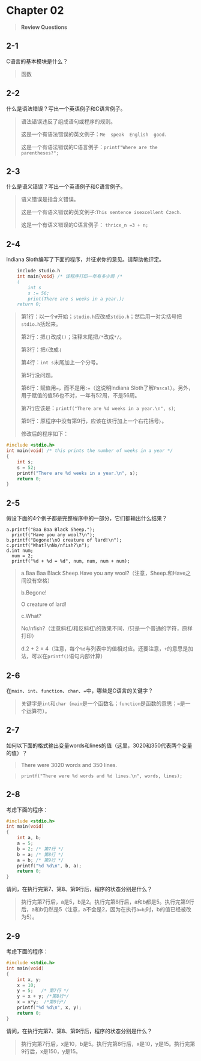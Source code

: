 # Chapter 02

> **Review Questions**

## 2-1
C语言的基本模块是什么？

> 函数

## 2-2
什么是语法错误？写出一个英语例子和C语言例子。

> 语法错误违反了组成语句或程序的规则。
> 
> 这是一个有语法错误的英文例子：`Me  speak  English  good.`
> 
> 这是一个有语法错误的C语言例子：`printf"Where are the parentheses?";`

## 2-3
什么是语义错误？写出一个英语例子和C语言例子。

> 语义错误是指含义错误。
> 
> 这是一个有语义错误的英文例子:`This sentence isexcellent Czech.`
> 
> 这是一个有语义错误的C语言例子： `thrice_n =3 + n;`

## 2-4
Indiana Sloth编写了下面的程序，并征求你的意见。请帮助他评定。
```c
    include studio.h
    int main{void} /* 该程序打印一年有多少周 /*
    (
        int s
        s := 56;
        print(There are s weeks in a year.);
    return 0;
```
> 第1行：以一个`#`开始；`studio.h`应改成`stdio.h`；然后用一对尖括号把`stdio.h`括起来。
> 
> 第2行：把`{}`改成`()`；注释末尾把`/*`改成`*/`。
> 
> 第3行：把`(`改成`｛`
> 
> 第4行：`int s`末尾加上一个分号。
> 
> 第5行没问题。
> 
> 第6行：赋值用`=`，而不是用`:=`（这说明Indiana Sloth了解`Pascal`）。另外，用于赋值的值56也不对，一年有52周，不是56周。
> 
> 第7行应该是：`printf("There are %d weeks in a year.\n", s)`;
> 
> 第9行：原程序中没有第9行，应该在该行加上一个右花括号`｝`。
> 
> 修改后的程序如下：

```c
#include <stdio.h>
int main(void) /* this prints the number of weeks in a year */
{
    int s;
    s = 52;
    printf("There are %d weeks in a year.\n", s);
    return 0;
}
```

## 2-5
假设下面的4个例子都是完整程序中的一部分，它们都输出什么结果？

    a.printf("Baa Baa Black Sheep.");
      printf("Have you any wool?\n");
    b.printf("Begone!\nO creature of lard!\n");
    c.printf("What?\nNo/nfish?\n");
    d.int num;
      num = 2;
      printf("%d + %d = %d", num, num, num + num);

> a.Baa Baa Black Sheep.Have you any wool?（注意，Sheep.和Have之间没有空格）
> 
> b.Begone!
> 
> O creature of lard!
>
> c.What?
>
> No/nfish?（注意斜杠/和反斜杠\的效果不同，/只是一个普通的字符，原样打印）
> 
> d.2 + 2 = 4（注意，每个`%d`与列表中的值相对应。还要注意，`+`的意思是加法，可以在`printf()`语句内部计算）
> 
## 2-6
在`main`、`int`、`function`、`char`、`=`中，哪些是C语言的关键字？

> 关键字是`int`和`char`（`main`是一个函数名；`function`是函数的意思；`=`是一个运算符）。

## 2-7
如何以下面的格式输出变量words和lines的值（这里，3020和350代表两个变量的值）？
> There were 3020 words and 350 lines.

> `printf("There were %d words and %d lines.\n", words, lines);`

## 2-8
考虑下面的程序：
```c
#include <stdio.h>
int main(void)
{
    int a, b;
    a = 5;
    b = 2; /* 第7行 */
    b = a; /* 第8行 */
    a = b; /* 第9行 */
    printf("%d %d\n", b, a);
    return 0;
}
```
请问，在执行完第7、第8、第9行后，程序的状态分别是什么？

> 执行完第7行后，a是5，b是2。执行完第8行后，a和b都是5。执行完第9行后，a和b仍然是5（注意，a不会是2，因为在执行`a=b`;时，b的值已经被改为5）。

## 2-9
考虑下面的程序：
```c
#include <stdio.h>
int main(void)
{
    int x, y;
    x = 10;
    y = 5;   /* 第7行 */
    y = x + y; /*第8行*/
    x = x*y;  /*第9行*/
    printf("%d %d\n", x, y);
    return 0;
}
```
请问，在执行完第7、第8、第9行后，程序的状态分别是什么？

> 执行完第7行后，x是10，b是5。执行完第8行后，x是10，y是15。执行完第9行后，x是150，y是15。